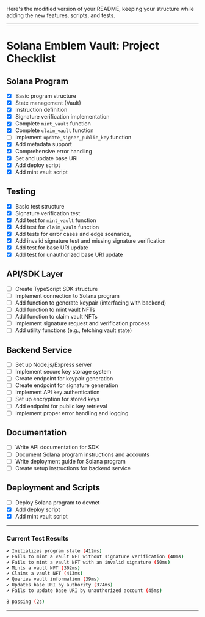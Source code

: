 Here's the modified version of your README, keeping your structure while adding the new features, scripts, and tests.

---

# Solana Emblem Vault: Project Checklist

## Solana Program

- [x] Basic program structure
- [x] State management (Vault)
- [x] Instruction definition
- [x] Signature verification implementation
- [x] Complete `mint_vault` function
- [x] Complete `claim_vault` function
- [ ] Implement `update_signer_public_key` function
- [x] Add metadata support
- [x] Comprehensive error handling
- [x] Set and update base URI
- [x] Add deploy script
- [x] Add mint vault script

## Testing

- [x] Basic test structure
- [x] Signature verification test
- [x] Add test for `mint_vault` function
- [x] Add test for `claim_vault` function
- [x] Add tests for error cases and edge scenarios,
- [x] Add invalid signature test and missing signature verification
- [x] Add test for base URI update
- [x] Add test for unauthorized base URI update

## API/SDK Layer

- [ ] Create TypeScript SDK structure
- [ ] Implement connection to Solana program
- [ ] Add function to generate keypair (interfacing with backend)
- [ ] Add function to mint vault NFTs
- [ ] Add function to claim vault NFTs
- [ ] Implement signature request and verification process
- [ ] Add utility functions (e.g., fetching vault state)

## Backend Service

- [ ] Set up Node.js/Express server
- [ ] Implement secure key storage system
- [ ] Create endpoint for keypair generation
- [ ] Create endpoint for signature generation
- [ ] Implement API key authentication
- [ ] Set up encryption for stored keys
- [ ] Add endpoint for public key retrieval
- [ ] Implement proper error handling and logging

## Documentation

- [ ] Write API documentation for SDK
- [ ] Document Solana program instructions and accounts
- [ ] Write deployment guide for Solana program
- [ ] Create setup instructions for backend service

## Deployment and Scripts

- [ ] Deploy Solana program to devnet
- [x] Add deploy script
- [x] Add mint vault script

---

### Current Test Results

```bash
✔ Initializes program state (412ms)
✔ Fails to mint a vault NFT without signature verification (40ms)
✔ Fails to mint a vault NFT with an invalid signature (50ms)
✔ Mints a vault NFT (302ms)
✔ Claims a vault NFT (413ms)
✔ Queries vault information (39ms)
✔ Updates base URI by authority (374ms)
✔ Fails to update base URI by unauthorized account (45ms)

8 passing (2s)
```

---
